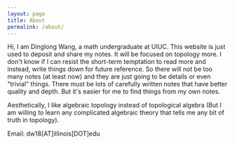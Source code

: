 ```yaml
---
layout: page
title: About
permalink: /about/
---
```


Hi, I am Dinglong Wang, a math undergraduate at UIUC. This website is just used to deposit and share my notes. It will be focused on topology more. I don't know if I can resist the short-term temptation to read more and instead, write things down for future reference. So there will not be too many notes (at least now) and they are just going to be details or even "trivial" things. There must be lots of carefully written notes that have better quality and depth. But it's easier for me to find things from my own notes.

Aesthetically, I like algebraic topology instead of topological algebra (But I am willing to learn any complicated algebraic theory that tells me any bit of truth in topology).

Email: dw18[AT]illinois[DOT]edu